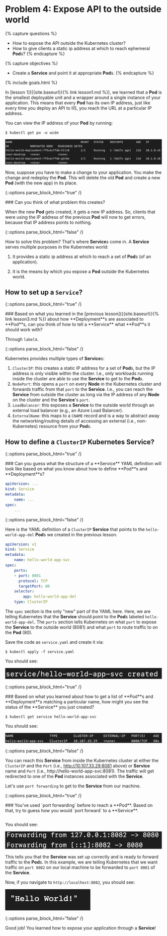 # Problem 4: Expose API to the outside world

{% capture questions %}
- How to expose the API outside the Kubernetes cluster?  
- How to give clients a static ip address at which to reach ephemeral **Pod**s?
{% endcapture %}

{% capture objectives %}
- Create a **Service** and point it at appropriate **Pod**s.
{% endcapture %}

{% include goals.html %}

In [lesson 1]({{site.baseurl}}{% link lesson1.md %}), we learned that a **Pod** is the smallest deployable unit and a wrapper around a single instance of your application. This means that every **Pod** has its own IP address, just like every time you deploy an API to IIS, you reach the URL at a particular IP address. 

You can view the IP address of your **Pod** by running: 

```
$ kubectl get po -o wide
```

![ip address of pods](images/4-pod-ipaddress.png)

Now, suppose you have to make a change to your application. You make the change and redeploy the **Pod**. This will delete the old **Pod** and create a new **Pod** (with the new app) in its place. 

{::options parse_block_html="true" /}
<div class="callouts callout-question">
### Can you think of what problem this creates?

When the new **Pod** gets created, it gets a new IP address. So, clients that were using the IP address of the previous **Pod** will now to get errors, because that IP address points to nothing. 
</div>
{::options parse_block_html="false" /}

How to solve this problem? That's where **Service**s come in. A **Service** serves multiple purposes in the Kubernetes world: 

1. It provides a static ip address at which to reach a set of **Pod**s (of an application). 

2. It is the means by which you expose a **Pod** outside the Kubernetes world. 


## How to set up a `Service`?
{::options parse_block_html="true" /}
<div class="callouts callout-question">
### Based on what you learned in the [previous lesson]({{site.baseurl}}{% link lesson3.md %}) about how **Deployment**s are associated to **Pod**s, can you think of how to tell a **Service** what **Pod**s it should work with?

Through `label`s. 
</div>
{::options parse_block_html="false" /}

Kubernetes provides multiple types of **Service**s: 

1. `ClusterIP`: this creates a static IP address for a set of **Pod**s, but the IP address is only visible within the cluster. I.e., only workloads running inside the cluster are able to use the **Service** to get to the **Pod**s. 
2. `NodePort`: this opens a `port` on every **Node** in the Kubernetes cluster and forwards traffic from that `port` to the **Service**. I.e., you can reach the **Service** from outside the cluster as long via the IP address of any **Node** on the cluster and the **Service**'s `port`. 
3. `LoadBalancer`: this exposes a **Service** to the outside world through an external load balancer (e.g., an Azure Load Balancer). 
4. `ExternalName`: this maps to a `CNAME` record and is a way to abstract away the networking/routing details of accessing an external (i.e., non-Kubernetes) resource from your **Pod**s.

## How to define a `ClusterIP` Kubernetes Service?

{::options parse_block_html="true" /}
<div class="callouts callout-question">
### Can you guess what the structure of a **Service** YAML definition will look like based on what you know about how to define **Pod**s and **Deployment**s?

```yaml
apiVersion: ...
kind: Service
metadata: 
    name: ...
spec: 
    ...
```
</div>
{::options parse_block_html="false" /}

Here is the YAML definition of a `ClusterIP` **Service** that points to the `hello-world-app-del` **Pod**s we created in the previous lesson. 

```yaml
apiVersion: v1
kind: Service
metadata:
    name: hello-world-app-svc
spec:
    ports:
    - port: 8081
      protocol: TCP
      targetPort: 80
    selector:
        app: hello-world-app-del
    type: ClusterIP
```

The `spec` section is the only "new" part of the YAML here. Here, we are telling Kubernetes that the **Service** should point to the **Pod**s labeled `hello-world-app-del`. The `ports` section tells Kubernetes on what `port` to expose the **Service** to the outside world (8081) and what `port` to route traffic to on the **Pod** (80). 

Save the code as `service.yaml` and create it via: 

```
$ kubectl apply -f service.yaml
```

You should see: 

![service created](images/4-svc-created.png)

{::options parse_block_html="true" /}
<div class="callouts callout-question">
### Based on what you learned about how to get a list of **Pod**s and **Deployment**s matching a particular name, how might you see the status of the **Service** you just created?

```
$ kubectl get service hello-world-app-svc
```

You should see: 

![svc results](images/4-get-svc.png)
</div>
{::options parse_block_html="false" /}

You can reach this **Service** from inside the Kubernetes cluster at either the `ClusterIP` and the `Port` (i.e., http://10.107.33.29:8081 above) or **Service** name and `Port` (i.e., http://hello-world-app-svc:8081). The traffic will get redirected to one of the **Pod** instances associated with the **Service**. 

Let's use `port forwarding` to get to the **Service** from our machine. 

{::options parse_block_html="true" /}
<div class="callouts callout-question">
### You've used `port forwarding` before to reach a **Pod**. Based on that, try to guess how you would `port forward` to a **Service**. 


```$ kubectl port-forward service/hello-world-app-svc 8082:8081
```

You should see: 

![port forwarding result](images/4-port-forwarding-result.png)

This tells you that the **Service** was set up correctly and is ready to forward traffic to the **Pod**s. In this example, we are telling Kubernetes that we want traffic on `port 8082` on our local machine to be forwarded to `port 8081` of the **Service**. 

Now, if you navigate to `http://localhost:8082`, you should see: 

![hello world](images/4-svc-browser.png)

</div>
{::options parse_block_html="false" /}

Good job! You learned how to expose your application through a **Service**! 